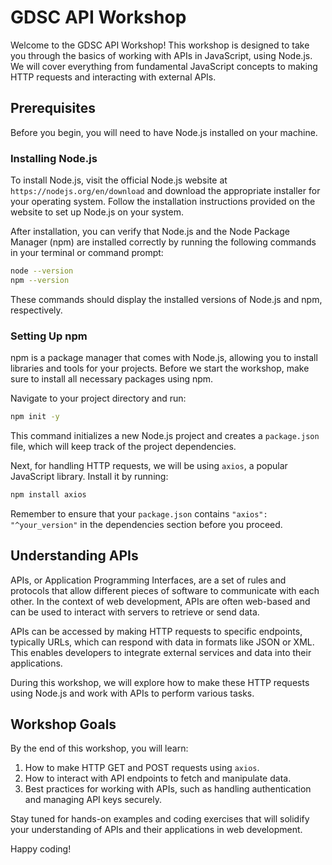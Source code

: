 # GDSC API Workshop

Welcome to the GDSC API Workshop! This workshop is designed to take you through the basics of working with APIs in JavaScript, using Node.js. We will cover everything from fundamental JavaScript concepts to making HTTP requests and interacting with external APIs.

## Prerequisites

Before you begin, you will need to have Node.js installed on your machine.

### Installing Node.js

To install Node.js, visit the official Node.js website at `https://nodejs.org/en/download` and download the appropriate installer for your operating system. Follow the installation instructions provided on the website to set up Node.js on your system.

After installation, you can verify that Node.js and the Node Package Manager (npm) are installed correctly by running the following commands in your terminal or command prompt:

```bash
node --version
npm --version
```

These commands should display the installed versions of Node.js and npm, respectively.

### Setting Up npm

npm is a package manager that comes with Node.js, allowing you to install libraries and tools for your projects. Before we start the workshop, make sure to install all necessary packages using npm.

Navigate to your project directory and run:

```bash
npm init -y
```

This command initializes a new Node.js project and creates a `package.json` file, which will keep track of the project dependencies.

Next, for handling HTTP requests, we will be using `axios`, a popular JavaScript library. Install it by running:

```bash
npm install axios
```

Remember to ensure that your `package.json` contains `"axios": "^your_version"` in the dependencies section before you proceed.

## Understanding APIs

APIs, or Application Programming Interfaces, are a set of rules and protocols that allow different pieces of software to communicate with each other. In the context of web development, APIs are often web-based and can be used to interact with servers to retrieve or send data.

APIs can be accessed by making HTTP requests to specific endpoints, typically URLs, which can respond with data in formats like JSON or XML. This enables developers to integrate external services and data into their applications.

During this workshop, we will explore how to make these HTTP requests using Node.js and work with APIs to perform various tasks.

## Workshop Goals

By the end of this workshop, you will learn:

1. How to make HTTP GET and POST requests using `axios`.
2. How to interact with API endpoints to fetch and manipulate data.
3. Best practices for working with APIs, such as handling authentication and managing API keys securely.

Stay tuned for hands-on examples and coding exercises that will solidify your understanding of APIs and their applications in web development.

Happy coding!
